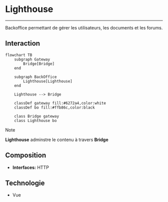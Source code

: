 # Lighthouse

---

Backoffice permettant de gérer les utilisateurs, les documents et les forums.

## Interaction

```mermaid
flowchart TB
    subgraph Gateway
        Bridge[Bridge]
    end

    subgraph BackOffice
        Lighthouse[Lighthouse]
    end

    Lighthouse --> Bridge
	
    classDef gateway fill:#6272a4,color:white
    classDef bo fill:#ffb86c,color:black

    class Bridge gateway
    class Lighthouse bo
```

> [!NOTE]
> **Lighthouse** adminstre le contenu à travers **Bridge**

## Composition

- **Interfaces:** HTTP

## Technologie

- Vue